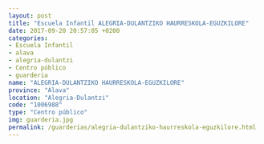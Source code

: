 ```yaml
---
layout: post
title: "Escuela Infantil ALEGRIA-DULANTZIKO HAURRESKOLA-EGUZKILORE"
date: 2017-09-20 20:57:05 +0200
categories:
- Escuela Infantil
- alava
- alegria-dulantzi
- Centro público
- guarderia
name: "ALEGRIA-DULANTZIKO HAURRESKOLA-EGUZKILORE"
province: "Álava"
location: "Alegria-Dulantzi"
code: "1006988"
type: "Centro público"
img: guarderia.jpg
permalink: /guarderias/alegria-dulantziko-haurreskola-eguzkilore.html
---
```

